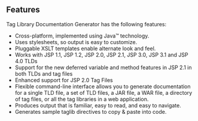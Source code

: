 Features
--------

Tag Library Documentation Generator has the following features:

* Cross-platform, implemented using Java&trade; technology.
* Uses stylesheets, so output is easy to customize.
* Pluggable XSLT templates enable alternate look and feel.
* Works with JSP 1.1, JSP 1.2, JSP 2.0, JSP 2.1, JSP 3.0, JSP 3.1 and JSP 4.0 TLDs
* Support for the new deferred variable and method features in JSP 2.1 in both
  TLDs and tag files
* Enhanced support for JSP 2.0 Tag Files
* Flexible command-line interface allows you to generate documentation for a
  single TLD file, a set of TLD files, a JAR file, a WAR file, a directory of
  tag files, or all the tag libraries in a web application.
* Produces output that is familiar, easy to read, and easy to navigate.
* Generates sample taglib directives to copy & paste into code.
